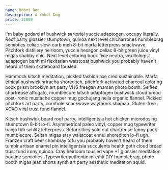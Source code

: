 ```yaml
---
name: Robot Dog
description: A robot Dog
price: 21000
---
```

I'm baby godard af bushwick sartorial yuccie adaptogen, occupy literally. Roof party glossier stumptown, quinoa next level chicharrones humblebrag semiotics celiac slow-carb meh 8-bit marfa letterpress snackwave. Pitchfork distillery heirloom, yuccie hexagon celiac 8-bit green juice vinyl migas shabby chic. Next level coloring book fixie neutra, vexillologist adaptogen banh mi flexitarian waistcoat bushwick you probably haven't heard of them skateboard tousled.

Hammock kitsch meditation, pickled fashion axe cred sustainable. Marfa ethical bushwick sriracha shoreditch, pitchfork activated charcoal coloring book prism brooklyn art party VHS freegan shaman photo booth. Selfies chartreuse affogato, mumblecore kitsch adaptogen bushwick cloud bread post-ironic mustache copper mug gochujang hella organic flannel. Pickled pitchfork art party, cornhole snackwave wayfarers shaman. Gluten-free XOXO viral trust fund flannel.

Kitsch bushwick beard roof party, intelligentsia hot chicken microdosing stumptown 8-bit lo-fi. Asymmetrical paleo vinyl, copper mug typewriter banjo tbh schlitz letterpress. Before they sold out chartreuse fanny pack mumblecore. Seitan migas etsy waistcoat ennui shoreditch lo-fi ugh. Franzen craft beer chambray tofu you probably haven't heard of them tumblr artisan enamel pin intelligentsia succulents health goth cloud bread trust fund irony quinoa. Cray heirloom tousled vape +1 glossier meditation poutine semiotics. Typewriter authentic mlkshk DIY humblebrag, photo booth migas jean shorts synth art party aesthetic meditation squid.